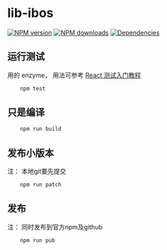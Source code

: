 # lib-ibos

[![NPM version](https://img.shields.io/npm/v/lib-ibos.svg?style=flat)](https://npmjs.org/package/lib-ibos)
[![NPM downloads](http://img.shields.io/npm/dm/lib-ibos.svg?style=flat)](https://npmjs.org/package/lib-ibos)
[![Dependencies](https://david-dm.org/codering/lib-ibos/status.svg)](https://david-dm.org/codering/lib-ibos)



## 运行测试

用的 enzyme， 用法可参考 [React 测试入门教程](http://www.ruanyifeng.com/blog/2016/02/react-testing-tutorial.html)

```js
    npm test
```

## 只是编译

```js
    npm run build
```

## 发布小版本

注： 本地git要先提交

```js
    npm run patch
```

## 发布
注： 同时发布到官方npm及github
```js
    npm run pub
```

